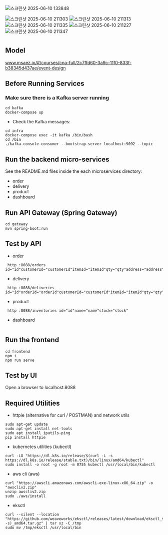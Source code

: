![스크린샷 2025-06-10 133848](https://github.com/user-attachments/assets/56a6b476-2197-467f-bf52-ddd1e9e7c530)

![스크린샷 2025-06-10 211303](https://github.com/user-attachments/assets/59394368-8f63-4fa2-b8ce-8b38c02c4761)
![스크린샷 2025-06-10 211313](https://github.com/user-attachments/assets/a0be8371-a97a-4cbf-94dc-dca2388783b7)
![스크린샷 2025-06-10 211335](https://github.com/user-attachments/assets/7faa78c1-c6d6-4ec1-8922-9d8c38ef7e71)
![스크린샷 2025-06-10 211227](https://github.com/user-attachments/assets/f2f0ee8b-bd79-417f-9258-a6a6f2d673de)
![스크린샷 2025-06-10 211347](https://github.com/user-attachments/assets/6d3d5826-ed58-4568-bb62-0b9e56f2bc32)

# 

## Model
www.msaez.io/#/courses/cna-full/2c7ffd60-3a9c-11f0-833f-b38345d437ae/event-design

## Before Running Services
### Make sure there is a Kafka server running
```
cd kafka
docker-compose up
```
- Check the Kafka messages:
```
cd infra
docker-compose exec -it kafka /bin/bash
cd /bin
./kafka-console-consumer --bootstrap-server localhost:9092 --topic
```

## Run the backend micro-services
See the README.md files inside the each microservices directory:

- order
- delivery
- product
- dashboard


## Run API Gateway (Spring Gateway)
```
cd gateway
mvn spring-boot:run
```

## Test by API
- order
```
 http :8088/orders id="id"customerId="customerId"itemId="itemId"qty="qty"address="address"status="status"
```
- delivery
```
 http :8088/deliveries id="id"orderId="orderId"customerId="customerId"itemId="itemId"qty="qty"address="address"status="status"
```
- product
```
 http :8088/inventories id="id"name="name"stock="stock"
```
- dashboard
```
```


## Run the frontend
```
cd frontend
npm i
npm run serve
```

## Test by UI
Open a browser to localhost:8088

## Required Utilities

- httpie (alternative for curl / POSTMAN) and network utils
```
sudo apt-get update
sudo apt-get install net-tools
sudo apt install iputils-ping
pip install httpie
```

- kubernetes utilities (kubectl)
```
curl -LO "https://dl.k8s.io/release/$(curl -L -s https://dl.k8s.io/release/stable.txt)/bin/linux/amd64/kubectl"
sudo install -o root -g root -m 0755 kubectl /usr/local/bin/kubectl
```

- aws cli (aws)
```
curl "https://awscli.amazonaws.com/awscli-exe-linux-x86_64.zip" -o "awscliv2.zip"
unzip awscliv2.zip
sudo ./aws/install
```

- eksctl 
```
curl --silent --location "https://github.com/weaveworks/eksctl/releases/latest/download/eksctl_$(uname -s)_amd64.tar.gz" | tar xz -C /tmp
sudo mv /tmp/eksctl /usr/local/bin
```
